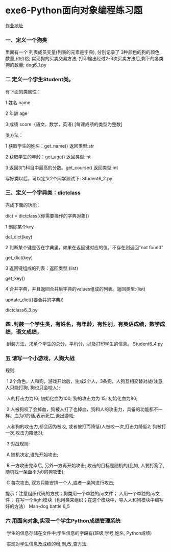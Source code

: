 # exe6-Python面向对象编程练习题

[作业地址](https://note.youdao.com/ynoteshare1/index.html?id=66b9264782f8b321bc8b90f3ba763389&type=note)

### 一、定义一个狗类
里面有一个 列表成员变量(列表的元素是字典), 分别记录了 3种颜色的狗的颜色, 数量,和价格;
实现狗的买卖交易方法;  打印输出经过2-3次买卖方法后,剩下的各类狗的数量;
dog6_1.py
### 二 定义一个学生Student类。
有下面的类属性：

1 姓名 name

2 年龄 age

3 成绩 score（语文，数学，英语) [每课成绩的类型为整数]

类方法：

1 获取学生的姓名：get_name() 返回类型:str

2 获取学生的年龄：get_age() 返回类型:int

3 返回3门科目中最高的分数。get_course() 返回类型:int

写好类以后，可以定义2个同学测试下:
Student6_2.py
### 三、定义一个字典类：dictclass
完成下面的功能：

dict = dictclass({你需要操作的字典对象})

1 删除某个key

del_dict(key)

2 判断某个键是否在字典里，如果在返回键对应的值，不存在则返回"not found"

get_dict(key)

3 返回键组成的列表：返回类型;(list)

get_key()

4 合并字典，并且返回合并后字典的values组成的列表。返回类型:(list)

update_dict({要合并的字典})

dictclass6_3.py
### 四 .封装一个学生类，有姓名，有年龄，有性别，有英语成绩，数学成绩，语文成绩，

​      封装方法，求单个学生的总分，平均分，以及打印学生的信息。
Student6_4.py

### 五  请写一个小游戏，人狗大战
规则:

​    1   2个角色，人和狗，游戏开始后，生成2个人，3条狗，人狗互相交替对战(注意,人只能打狗,  狗也只会咬人); 

​        人的打击力为10;  初始化血为100;    狗的攻击力为 15; 初始化血为80;

​    2  人被狗咬了会掉血，狗被人打了也掉血，狗和人的攻击力，具备的功能都不一样。血为0的话,表示死亡,退出游戏;

​        人和狗的攻击力,都会因为被咬, 或者被打而降低(人被咬一次,打击力降低2;  狗被打一次,攻击力降低3);

​    3   对战规则: 

​     A  随机决定,谁先开始攻击; 

​     B  一方攻击完毕后, 另外一方再开始攻击;  攻击的目标是随机的(比如, 人要打狗了, 随机找一条血不为0的狗攻击);

​     C  每次攻击, 双方只能安排一个人,或者一条狗进行攻击;

提示：注意组织代码的方式；狗类用一个单独的py文件； 人用一个单独的py文件； 在写一个fight模块（也用类来组织；在这个模块中，导入人和狗模块中编写好的方法）
Man-dog battle 6_5
### 六  用面向对象,实现一个学生Python成绩管理系统

​      学生的信息存储在文件中;学生信息的字段有(班级,学号,姓名, Python成绩)

​      实现对学生信息及成绩的增,删,改,查方法;

​       